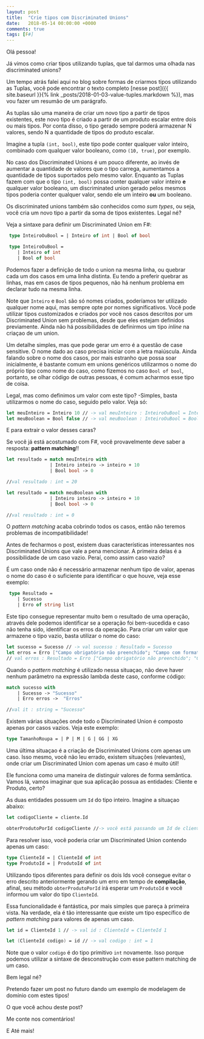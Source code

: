 ```yaml
---
layout: post
title:  "Crie tipos com Discriminated Unions"
date:   2018-05-14 00:00:00 +0000
comments: true
tags: [F#]
---
```


Olá pessoa!

Já vimos como criar tipos utilizando tuplas, que tal darmos uma olhada nas discriminated unions?

<!--more-->

Um tempo atrás falei aqui no blog sobre formas de criarmos tipos utilizando as Tuplas, você pode encontrar o texto completo [nesse post]({{ site.baseurl }}{% link _posts/2018-01-03-value-tuples.markdown %}), mas vou fazer um resumão de um parágrafo.

As tuplas são uma maneira de criar um novo tipo a partir de tipos existentes, este novo tipo é criado a partir de um produto escalar entre dois ou mais tipos. Por conta disso, o tipo gerado sempre poderá armazenar N valores, sendo N a quantidade de tipos do produto escalar.

Imagine a tupla `(int, bool)`, este tipo pode conter qualquer valor inteiro, combinado com qualquer valor booleano, como `(10, true)`, por exemplo.

No caso dos Discriminated Unions é um pouco diferente, ao invés de aumentar a quantidade de valores que o tipo carrega, aumentamos a quantidade de tipos suportados pelo mesmo valor. Enquanto as Tuplas fazem com que o tipo `(int, bool)` possa conter qualquer valor inteiro **e** qualquer valor booleano, um discriminated union gerado pelos mesmos tipos poderia conter qualquer valor, sendo ele um inteiro **ou** um booleano.

Os discriminated unions também são conhecidos como _sum types_, ou seja, você cria um novo tipo a partir da soma de tipos existentes. Legal né?

Veja a sintaxe para definir um Discriminated Union em F#:

```fsharp
 type InteiroOuBool = | Inteiro of int | Bool of bool

 type InteiroOuBool = 
    | Inteiro of int 
    | Bool of bool
```
Podemos fazer a definição de todo o union na mesma linha, ou quebrar cada um dos casos em uma linha distinta. Eu tendo a preferir quebrar as linhas, mas em casos de tipos pequenos, não há nenhum problema em declarar tudo na mesma linha.

Note que `Inteiro` e `Bool` são só nomes criados, poderíamos ter utilizado qualquer nome aqui, mas sempre opte por nomes significativos. Você pode utilizar tipos customizados e criados por você nos casos descritos por um Discriminated Union sem problemas, desde que eles estejam definidos previamente. Ainda não há possibilidades de definirmos um tipo _inline_ na criaçao de um union.

Um detalhe simples, mas que pode gerar um erro é a questão de case sensitive. O nome dado ao caso precisa iniciar com a letra maiúscula. Ainda falando sobre o nome dos casos, por mais estranho que possa soar inicialmente, é bastante comum em unions genéricos utilizarmos o nome do próprio tipo como nome do caso, como fizemos no caso `Bool of bool`, portanto, se olhar código de outras pessoas, é comum acharmos esse tipo de coisa.

Legal, mas como definimos um valor com este tipo? -Simples, basta utilizarmos o nome do caso, seguido pelo valor. Veja só:

```fsharp
let meuInteiro = Inteiro 10 // -> val meuInteiro : InteiroOuBool = Inteiro 10
let meuBoolean = Bool false // -> val meuBoolean : InteiroOuBool = Bool false
```

E para extrair o valor desses caras?

Se você já está acostumado com F#, você provavelmente deve saber a resposta: **pattern matching**!!

```fsharp
let resultado = match meuInteiro with
                | Inteiro inteiro -> inteiro + 10
                | Bool bool -> 0

//val resultado : int = 20

let resultado = match meuBoolean with
                | Inteiro inteiro -> inteiro + 10
                | Bool bool -> 0

//val resultado : int = 0
```

O _pattern matching_ acaba cobrindo todos os casos, então não teremos problemas de incompatibilidade!

Antes de fecharmos o post, existem duas características interessantes nos Discriminated Unions que vale a pena mencionar. A primeira delas é a possibilidade de um caso vazio. Peraí, como assim caso vazio?

É um caso onde não é necessário armazenar nenhum tipo de valor, apenas o nome do caso é o suficiente para identificar o que houve, veja esse exemplo:

```fsharp
 type Resultado = 
    | Sucesso
    | Erro of string list
``` 

Este tipo consegue representar muito bem o resultado de uma operação, através dele podemos identificar se a operação foi bem-sucedida e caso não tenha sido, identificar os erros da operação. Para criar um valor que armazene o tipo vazio, basta utilizar o nome do caso:

```fsharp
let sucesso = Sucesso // -> val sucesso : Resultado = Sucesso
let erros = Erro ["Campo obrigatório não preenchido"; "Campo com formato inválido"]
// val erros : Resultado = Erro ["Campo obrigatório não preenchido"; "Campo com formato inválido"]
```
Quando o _pattern matching_ é utilizado nessa situaçao, não deve haver nenhum parâmetro na expressão lambda deste caso, conforme código:

```fsharp
match sucesso with
    | Sucesso -> "Sucesso"
    | Erro erros ->  "Erros"

//val it : string = "Sucesso"
```
Existem várias situações onde todo o Discriminated Union é composto apenas por casos vazios. Veja este exemplo:

```fsharp
type TamanhoRoupa = | P | M | G | GG | XG
```

Uma última situaçao é a criação de Discriminated Unions com apenas um caso. Isso mesmo, você não leu errado, existem situações (relevantes), onde criar um Discriminated Union com apenas um caso é muito útil!

Ele funciona como uma maneira de distinguir valores de forma semântica. Vamos lá, vamos imaginar que sua aplicação possua as entidades: Cliente e Produto, certo?

As duas entidades possuem um `Id` do tipo inteiro. Imagine a situaçao abaixo:

```fsharp
let codigoCliente = cliente.Id

obterProdutoPorId codigoCliente //-> você está passando um Id de cliente para obter um produto e seu compilador acha que está tudo bem!
```

Para resolver isso, você poderia criar um Discriminated Union contendo apenas um caso:

```fsharp
type ClienteId = | ClienteId of int
type ProdutoId = | ProdutoId of int
```

Utilizando tipos diferentes para definir os dois Ids você consegue evitar o erro descrito anteriormente gerando um erro em tempo de **compilação**, afinal, seu método `obterProdutoPorId` irá esperar um `ProdutoId` e você informou um valor do tipo `ClienteId`.

Essa funcionalidade é fantástica, por mais simples que pareça à primeira vista. Na verdade, ela é tão interessante que existe um tipo específico de _pattern matching_ para valores de apenas um caso.

```fsharp
let id = ClienteId 1 // -> val id : ClienteId = ClienteId 1

let (ClienteId codigo) = id // -> val codigo : int = 1
```
Note que o valor `codigo` é do tipo primitivo `int` novamente. Isso porque podemos utilizar a sintaxe de desconstrução com esse pattern matching de um caso.

Bem legal né? 

Pretendo fazer um post no futuro dando um exemplo de modelagem de domínio com estes tipos!

O que você achou deste post?

Me conte nos comentários!

E Até mais!